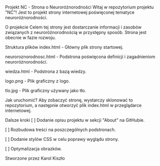Projekt NC - Strona o Neuroróżnorodności
Witaj w repozytorium projektu "NC"! Jest to projekt  strony internetowej poświęconej tematyce neuroróżnorodności.

O projekcie
Celem tej strony jest dostarczanie informacji i zasobów związanych z neuroróżnorodnością w przystępny sposób. Strona jest obecnie w fazie rozwoju.

Struktura plików
index.html - Główny plik strony startowej.

neuroroznorodnosc.html - Podstrona poświęcona definicji i zagadnieniom neuroróżnorodności.

wiedza.html - Podstrona z bazą wiedzy.

logo.png - Plik graficzny z logo.

tlo.jpg - Plik graficzny używany jako tło.

Jak uruchomić?
Aby zobaczyć stronę, wystarczy sklonować to repozytorium, a następnie otworzyć plik index.html w przeglądarce internetowej.

Dalsze kroki
[ ] Dodanie opisu projektu w sekcji "About" na GitHubie.

[ ] Rozbudowa treści na poszczególnych podstronach.

[ ] Dodanie stylów CSS w celu poprawy wyglądu strony.

[ ] Optymalizacja obrazków.

Stworzone przez Karol Kiszło 
